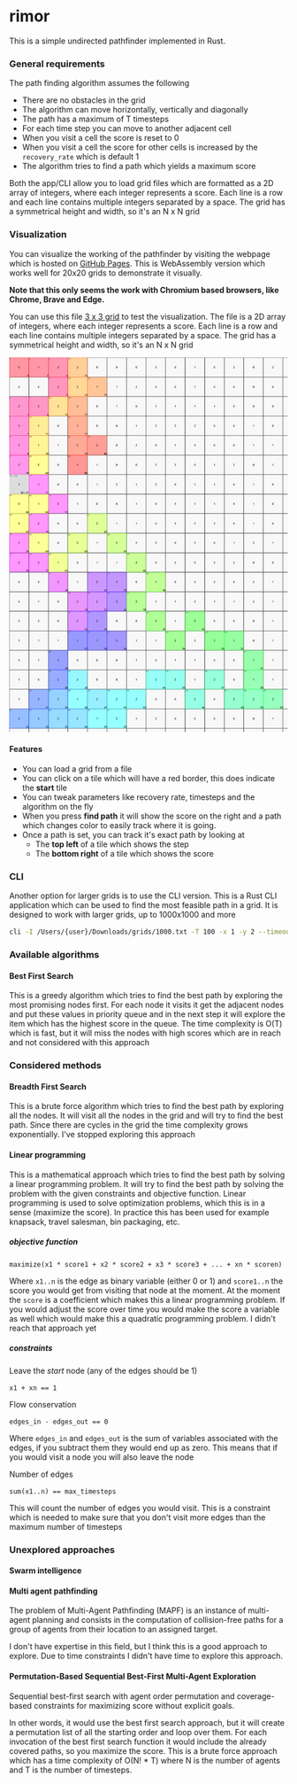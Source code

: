 # rimor
This is a simple undirected pathfinder implemented in Rust. 

### General requirements

The path finding algorithm assumes the following

- There are no obstacles in the grid
- The algorithm can move horizontally, vertically and diagonally
- The path has a maximum of T timesteps
- For each time step you can move to another adjacent cell
- When you visit a cell the score is reset to 0
- When you visit a cell the score for other cells is increased by the `recovery_rate` which is default 1
- The algorithm tries to find a path which yields a maximum score

Both the app/CLI allow you to load grid files which are formatted as a 2D array of integers, where each integer represents a score. Each line is a row and each line contains multiple integers separated by a space. The grid has a symmetrical height and width, so it's an N x N grid

### Visualization

You can visualize the working of the pathfinder by visiting the webpage which is hosted on [GitHub Pages](https://fristi.github.io/rimor). This is WebAssembly version which works well for 20x20 grids to demonstrate it visually. 

**Note that this only seems the work with Chromium based browsers, like Chrome, Brave and Edge.**

You can use this file [3 x 3 grid](https://github.com/Fristi/rimor/blob/main/3x3.txt) to test the visualization. The file is a 2D array of integers, where each integer represents a score. Each line is a row and each line contains multiple integers separated by a space. The grid has a symmetrical height and width, so it's an N x N grid

![visualization](visualize.png)

#### Features
- You can load a grid from a file
- You can click on a tile which will have a red border, this does indicate the **start** tile
- You can tweak parameters like recovery rate, timesteps and the algorithm on the fly
- When you press **find path** it will show the score on the right and a path which changes color to easily track where it is going.
- Once a path is set, you can track it's exact path by looking at
  - The **top left** of a tile which shows the step
  - The **bottom right** of a tile which shows the score

### CLI

Another option for larger grids is to use the CLI version. This is a Rust CLI application which can be used to find the most feasible path in a grid. It is designed to work with larger grids, up to 1000x1000 and more

```bash
cli -I /Users/{user}/Downloads/grids/1000.txt -T 100 -x 1 -y 2 --timeout 100
```

### Available algorithms

#### Best First Search

This is a greedy algorithm which tries to find the best path by exploring the most promising nodes first. For each node it visits it get the adjacent nodes and put these values in priority queue and in the next step it will explore the item which has the highest score in the queue. The time complexity is O(T) which is fast, but it will miss the nodes with high scores which are in reach and not considered with this approach

### Considered methods

#### Breadth First Search
This is a brute force algorithm which tries to find the best path by exploring all the nodes. It will visit all the nodes in the grid and will try to find the best path. Since there are cycles in the grid the time complexity grows exponentially. I've stopped exploring this approach

#### Linear programming
This is a mathematical approach which tries to find the best path by solving a linear programming problem. It will try to find the best path by solving the problem with the given constraints and objective function. Linear programming is used to solve optimization problems, which this is in a sense (maximize the score). In practice this has been used for example knapsack, travel salesman, bin packaging, etc.

##### objective function

```
maximize(x1 * score1 + x2 * score2 + x3 * score3 + ... + xn * scoren)
```

Where `x1..n` is the edge as binary variable (either 0 or 1) and `score1..n` the score you would get from visiting that node at the moment. At the moment the `score` is a coefficient which makes this a linear programming problem. If you would adjust the score over time you would make the score a variable as well which would make this a quadratic programming problem. I didn't reach that approach yet

##### constraints

Leave the _start_ node (any of the edges should be 1)

```
x1 + xn == 1
```

Flow conservation

```
edges_in - edges_out == 0
```

Where `edges_in` and `edges_out` is the sum of variables associated with the edges, if you subtract them they would end up as zero. This means that if you would visit a node you will also leave the node

Number of edges

```
sum(x1..n) == max_timesteps
```

This will count the number of edges you would visit. This is a constraint which is needed to make sure that you don't visit more edges than the maximum number of timesteps

### Unexplored approaches

#### Swarm intelligence

#### Multi agent pathfinding

The problem of Multi-Agent Pathfinding (MAPF) is an instance of multi-agent planning and consists in the computation of collision-free paths for a group of agents from their location to an assigned target.

I don't have expertise in this field, but I think this is a good approach to explore. Due to time constraints I didn't have time to explore this approach.

#### Permutation-Based Sequential Best-First Multi-Agent Exploration

Sequential best-first search with agent order permutation and coverage-based constraints for maximizing score without explicit goals.

In other words, it would use the best first search approach, but it will create a permutation list of all the starting order and loop over them. For each invocation of the best first search function it would include the already covered paths, so you maximize the score. This is a brute force approach which has a time complexity of O(N! * T) where N is the number of agents and T is the number of timesteps. 




